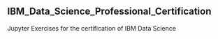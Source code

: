 ## IBM_Data_Science_Professional_Certification

Jupyter Exercises for the certification of IBM Data Science 

